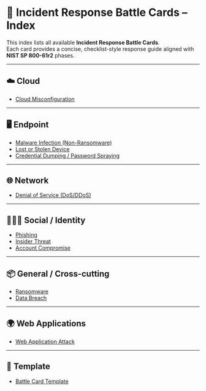 # 📑 Incident Response Battle Cards – Index

This index lists all available **Incident Response Battle Cards**.  
Each card provides a concise, checklist-style response guide aligned with **NIST SP 800-61r2** phases.

---

## ☁️ Cloud
- [Cloud Misconfiguration](./cloud/cloud-misconfiguration.md)

---

## 🖥️ Endpoint
- [Malware Infection (Non-Ransomware)](./endpoint/malware-infection.md)  
- [Lost or Stolen Device](./endpoint/lost-or-stolen-device.md)  
- [Credential Dumping / Password Spraying](./endpoint/credential-dumping-password-spraying.md)  

---

## 🌐 Network
- [Denial of Service (DoS/DDoS)](./network/ddos.md)

---

## 🧑‍🤝‍🧑 Social / Identity
- [Phishing](./social/phishing.md)  
- [Insider Threat](./social/insider-threat.md)  
- [Account Compromise](./social/account-compromise.md)  

---

## 📦 General / Cross-cutting
- [Ransomware](./general/ransomware.md)  
- [Data Breach](./general/data-breach.md)  

---

## 🌍 Web Applications
- [Web Application Attack](./web/web-application-attack.md)

---

## 🧩 Template
- [Battle Card Template](../templates/battlecard_template.md)
